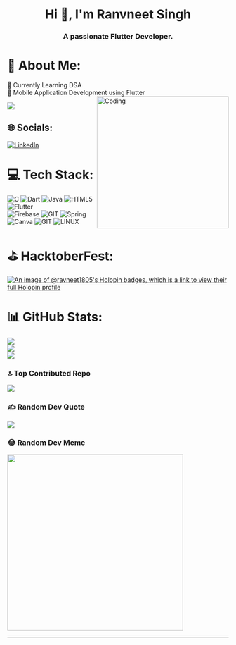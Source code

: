 <h1 align="center">Hi 👋, I'm Ranvneet Singh</h1>
<h3 align="center">A passionate Flutter Developer.</h3>
 
# 💫 About Me:
🔭 Currently Learning DSA<br>🔭 Mobile Application Development using Flutter
<img align="right" alt="Coding" width="300" src="https://media.giphy.com/media/LaVp0AyqR5bGsC5Cbm/giphy.gif?cid=ecf05e47xetd2mwtgoewpltqcijzksazum0xv3r9cmqipigh&ep=v1_gifs_search&rid=giphy.gif&ct=g">

[![](https://visitcount.itsvg.in/api?id=ravneet1805&icon=0&color=9)](https://visitcount.itsvg.in)



## 🌐 Socials:
[![LinkedIn](https://img.shields.io/badge/LinkedIn-%230077B5.svg?style=for-the-badge&logo=linkedin&logoColor=white)](https://linkedin.com/in/ravneetsingh061) 

# 💻 Tech Stack:
![C](https://img.shields.io/badge/c-%2300599C.svg?style=for-the-badge&logo=c&logoColor=white) ![Dart](https://img.shields.io/badge/dart-%230175C2.svg?style=for-the-badge&logo=dart&logoColor=white) ![Java](https://img.shields.io/badge/java-%23ED8B00.svg?style=for-the-badge&logo=openjdk&logoColor=white) ![HTML5](https://img.shields.io/badge/html5-%23E34F26.svg?style=for-the-badge&logo=html5&logoColor=white) ![Flutter](https://img.shields.io/badge/Flutter-%2302569B.svg?style=for-the-badge&logo=Flutter&logoColor=white) </br> ![Firebase](https://img.shields.io/badge/Firebase-039BE5?style=for-the-badge&logo=Firebase&logoColor=white) ![GIT](https://img.shields.io/badge/Git-fc6d26?style=for-the-badge&logo=git&logoColor=white) ![Spring](https://img.shields.io/badge/spring-%236DB33F.svg?style=for-the-badge&logo=spring&logoColor=white) ![Canva](https://img.shields.io/badge/Canva-%2300C4CC.svg?style=for-the-badge&logo=Canva&logoColor=white) ![GIT](https://img.shields.io/badge/Git-fc6d26?style=for-the-badge&logo=git&logoColor=white) ![LINUX](https://img.shields.io/badge/Linux-FCC624?style=for-the-badge&logo=linux&logoColor=black)

# ⛳️ HacktoberFest:
[![An image of @ravneet1805's Holopin badges, which is a link to view their full Holopin profile](https://holopin.me/ravneet1805)](https://holopin.io/@ravneet1805)

# 📊 GitHub Stats:
![](https://github-readme-stats.vercel.app/api?username=ravneet1805&theme=tokyonight&hide_border=false&include_all_commits=false&count_private=true)<br/>
![](https://github-readme-streak-stats.herokuapp.com/?user=ravneet1805&theme=tokyonight&hide_border=false)<br/>
![](https://github-readme-stats.vercel.app/api/top-langs/?username=ravneet1805&theme=tokyonight&hide_border=false&include_all_commits=false&count_private=true&layout=compact)

### 🔝 Top Contributed Repo
![](https://github-contributor-stats.vercel.app/api?username=ravneet1805&limit=5&theme=dark&combine_all_yearly_contributions=true)

### ✍️ Random Dev Quote
![](https://quotes-github-readme.vercel.app/api?type=horizontal&theme=tokyonight)

### 😂 Random Dev Meme
<img src='https://randommeme-five.vercel.app/' style="height: 400px;"/>

---


<!-- Proudly created with GPRM ( https://gprm.itsvg.in ) -->

